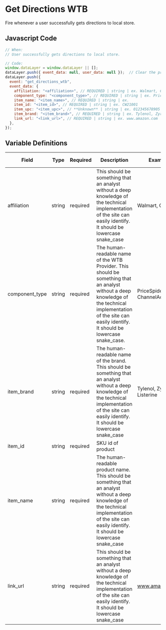 # Get Directions WTB

Fire whenever a user successfully gets directions to local store.

## Javascript Code

```js
// When:
// User successfully gets directions to local store.

// Code:
window.dataLayer = window.dataLayer || [];
dataLayer.push({ event_data: null, user_data: null });  // Clear the previous event_data object.
dataLayer.push({
  event: "get_directions_wtb",
  event_data: {
    affiliation: "<affiliation>", // REQUIRED | string | ex. Walmart, CVS
    component_type: "<component_type>", // REQUIRED | string | ex. PriceSpider, ChannelAdvisor
    item_name: "<item_name>", // REQUIRED | string | ex. 
    item_id: "<item_id>", // REQUIRED | string | ex. CW21001
    item_upc: "<item_upc>", // **Unknown** | string | ex. 012345678905 (12 digits)
    item_brand: "<item_brand>", // REQUIRED | string | ex. Tylenol, Zyrtec, Listerine
    link_url: "<link_url>", // REQUIRED | string | ex. www.amazon.com
  },
});
```

## Variable Definitions

|Field|Type|Required|Description|Example|Pattern|Min Length|Max Length|Minimum|Maximum|Multiple Of|
| --- | --- | --- | --- | --- | --- | --- | --- | --- | --- | --- |
|affiliation|string|required|This should be something that an analyst without a deep knowledge of the technical implementation of the site can easily identify. It should be lowercase snake_case|Walmart, CVS|
|component_type|string|required|The human-readable name of the WTB Provider. This should be something that an analyst without a deep knowledge of the technical implementation of the site can easily identify. It should be lowercase snake_case.|PriceSpider, ChannelAdvisor|
|item_brand|string|required|The human-readable name of the brand. This should be something that an analyst without a deep knowledge of the technical implementation of the site can easily identify. It should be lowercase snake_case|Tylenol, Zyrtec, Listerine|
|item_id|string|required|SKU id of product||
|item_name|string|required|The human-readable product name. This should be something that an analyst without a deep knowledge of the technical implementation of the site can easily identify. It should be lowercase snake_case||
|link_url|string|required|This should be something that an analyst without a deep knowledge of the technical implementation of the site can easily identify. It should be lowercase snake_case|www.amazon.com|
